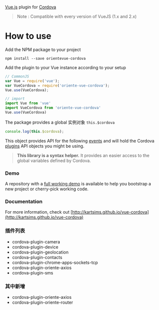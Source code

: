 [Vue.js](https://vuejs.org/) plugin for [Cordova](https://cordova.apache.org/)

> Note : Compatible with every version of VueJS (1.x and 2.x)

# How to use

Add the NPM package to your project

```shell
npm install --save orientevue-cordova
```

Add the plugin to your Vue instance according to your setup

```javascript
// CommonJS
var Vue = require('vue');
var VueCordova = require('oriente-vue-cordova');
Vue.use(VueCordova);

// import
import Vue from 'vue'
import VueCordova from 'oriente-vue-cordova'
Vue.use(VueCordova)
```

The package provides a global 实例对象 `this.$cordova`

```javascript
console.log(this.$cordova);
```

This object provides API for the following [events](#events) and will hold the Cordova [plugins](#plugins) API objects you might be using.

> **This library is a syntax helper.** It provides an easier access to the global variables defined by Cordova.

### Demo

A repository with a [full working demo](https://github.com/kartsims/vue-cordova-demo) is available to help you bootstrap a new project or cherry-pick working code.

### Documentation

For more information, check out [http://kartsims.github.io/vue-cordova](http://kartsims.github.io/vue-cordova)

### 插件列表

- cordova-plugin-camera
- cordova-plugin-device
- cordova-plugin-geolocation
- cordova-plugin-contacts
- cordova-plugin-chrome-apps-sockets-tcp
- cordova-plugin-oriente-axios
- cordova-plugin-sms

### 其中新增

- cordova-plugin-oriente-axios
- cordova-plugin-oriente-router
